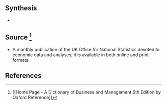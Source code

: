## Synthesis
- 
## Source [^1]
- A monthly publication of the UK Office for National Statistics devoted to economic data and analyses; it is available in both online and print formats.
## References

[^1]: [[Home Page - A Dictionary of Business and Management 6th Edition by Oxford Reference]]